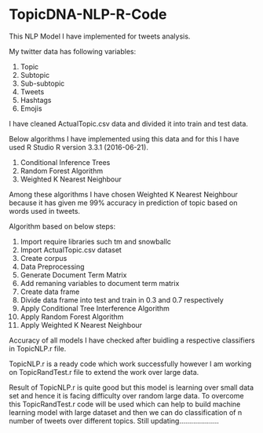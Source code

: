 # TopicDNA-NLP-R-Code
This NLP Model I have implemented for tweets analysis.

My twitter data has following variables:

1. Topic
2. Subtopic
3. Sub-subtopic
4. Tweets
5. Hashtags
6. Emojis

I have cleaned ActualTopic.csv data and divided it into train and test data.

Below algorithms I have implemented using this data and for this I have used R Studio R version 3.3.1 (2016-06-21).

1. Conditional Inference Trees
2. Random Forest Algorithm
3. Weighted K Nearest Neighbour

Among these algorithms I have chosen Weighted K Nearest Neighbour because it has given me 99% accuracy in prediction of topic based on words used in tweets.

Algorithm based on below steps:
1. Import require libraries such tm and snowballc
2. Import ActualTopic.csv dataset
3. Create corpus
4. Data Preprocessing
5. Generate Document Term Matrix
6. Add remaning variables to document term matrix
7. Create data frame
8. Divide data frame into test and train in 0.3 and 0.7 respectively
9. Apply Conditional Tree Interference Algorithm
10. Apply Random Forest Algorithm
11. Apply Weighted K Nearest Neighbour

Accuracy of all models I have checked after buidling a respective classifiers in TopicNLP.r file.

TopicNLP.r is a ready code which work successfully however I am working on TopicRandTest.r file to extend the work over large data.

Result of TopicNLP.r is quite good but this model is learning over small data set and hence it is facing difficulty over random large data. To overcome this TopicRandTest.r code will be used which can help to build machine learning model with large dataset and then we can do classification of n number of tweets over different topics. Still updating....................

